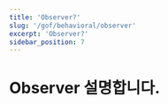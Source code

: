 ```yaml
---
title: 'Observer?'
slug: '/gof/behavioral/observer'
excerpt: 'Observer?'
sidebar_position: 7
---
```


# Observer 설명합니다.